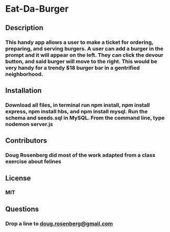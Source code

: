 # Eat-Da-Burger

## Description
### This handy app allows a user to make a ticket for ordering, preparing, and serving burgers. A user can add a burger in the prompt and it will appear on the left. They can click the devour button, and said burger will move to the right. This would be very handy for a trendy $18 burger bar in a gentrified neighborhood.

## Installation
### Download all files, in terminal run npm install, npm install express, npm install hbs, and npm install mysql. Run the schema and seeds.sql in MySQL. From the command line, type nodemon server.js

## Contributors
### Doug Rosenberg did most of the work adapted from a class exercise about felines

## License
### MIT

## Questions
### Drop a line to doug.rosenberg@gmail.com